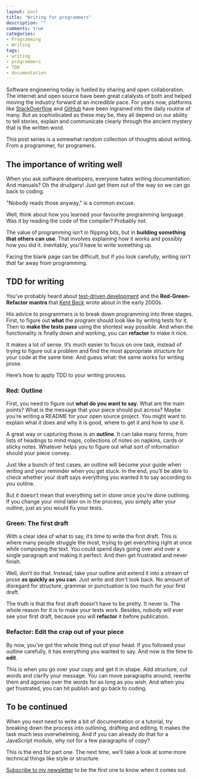 ```yaml
---
layout: post
title: "Writing for programmers"
description: ""
comments: true
categories:
- Programming
- Writing
tags:
- writing
- programmers
- TDD
- documentation
---
```


Software engineering today is fuelled by sharing and open collaboration. The
internet and open source have been great catalysts of both and helped moving the
industry forward at an incredible pace. For years now, platforms like
[StackOverflow](http://stackoverflow.com/) and [GitHub](github.com) have been
ingrained into the daily routine of many. But as sophisticated as these may be,
they all depend on our ability to tell stories, explain and communicate clearly
through the ancient mystery that is the written word.

This post series is a somewhat random collection of thoughts about writing. From a
programmer, for programers.

## The importance of writing well

When you ask software developers, everyone hates writing documentation. And
manuals? Oh the drudgery! Just get them out of the way so we can go back to
coding.

"Nobody reads those anyway," is a common excuse.

Well, think about how you learned your favourite programming language. Was it
by reading the code of the compiler? Probably not.

The value of programming isn’t in flipping bits, but in **building something
that others can use**. That involves explaining how it works and possibly how
you did it. Inevitably, you’ll have to write something up.

Facing the blank page can be difficult, but if you look carefully, writing isn't
_that_ far away from programming.

## TDD for writing

You've probably heard about [test-driven development](http://www.santeon.com/insight-blog/video-and-article/33-insight-blog/video-and-article/229-test-driven-development-red-green-refactor)
and the **Red-Green-Refactor mantra** that
[Kent Beck](https://en.wikipedia.org/wiki/Kent_Beck) wrote about in the early
2000s.

His advice to programmers is to break down programming into three stages. First,
to figure out **what** the program should look like by writing tests
for it. Then to **make the tests pass** using the shortest way possible. And
when the functionality is finally down and working, you can **refactor** to make
it nice.

It makes a lot of sense. It’s much easier to focus on one task, instead of
trying to figure out a problem and find the most appropriate structure for your
code at the same time. And guess what: the same works for writing prose.

Here’s how to apply TDD to your writing process.

### Red: Outline

First, you need to figure out **what do you want to say**. What are the main
points? What is the message that your piece should put across? Maybe you’re
writing a README for your open source project. You might want to explain what
it does and why it is good, where to get it and how to use it.

A great way or capturing those is an **outline**. It can take many forms, from
lists of headings to mind maps, collections of notes on napkins, cards or
sticky notes. Whatever helps you to figure out what sort of information should
your piece convey.

Just like a bunch of test cases, an outline will become your guide when writing
and your reminder when you get stuck. In the end, you’ll be able to check
whether your draft says everything you wanted it to say according to you
outline.

But it doesn’t mean that everything set in stone once you're done outlining.
If you change your mind later on in the process, you simply alter your outline,
just as you would fix your tests.

### Green: The first draft

With a clear idea of what to say, it’s time to write the first draft. This is
where many people struggle the most, trying to get everything right at once
while composing the text. You could spend days going over and over a single
paragraph and making it perfect. And then get frustrated and never finish.

Well, don’t do that. Instead, take your outline and extend it into a stream of
prose **as quickly as you can**. Just write and don't look back. No amount of
disregard for structure, grammar or punctuation is too much for your first
draft.

The truth is that the first draft doesn’t have to be pretty. It never is. The
whole reason for it is to make your tests work. Besides, nobody will ever see
your first draft, because you will **refactor** it before publication.

### Refactor: Edit the crap out of your piece

By now, you’ve got the whole thing out of your head. If you followed
your outline carefully, it has everything you wanted to say. And now is the
time to **edit**.

This is when you go over your copy and get it in shape. Add structure, cut
words and clarify your message. You can move paragraphs around, rewrite them
and agonise over the words for as long as you wish. And when you get
frustrated, you can hit publish and go back to coding.

## To be continued

When you next need to write a bit of documentation or a tutorial, try breaking
down the process into outlining, drafting and editing. It makes the task much
less overwhelming. And if you can already do that for a JavaScript module, why
not for a few paragraphs of copy?

This is the end for part one. The next time, we’ll take a look at some more
technical things like style or structure.

[Subscribe to my newsletter](http://radek.io/newsletter/) to be the first one
to know when it comes out.
